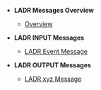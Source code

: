 - **LADR Messages Overview**
  - [Overview](home.md)


- **LADR INPUT Messages**
  - [LADR Event Message](ladr/LADREventMessage.md)
  

- **LADR OUTPUT Messages**
  - [LADR xyz Message](home.md)
